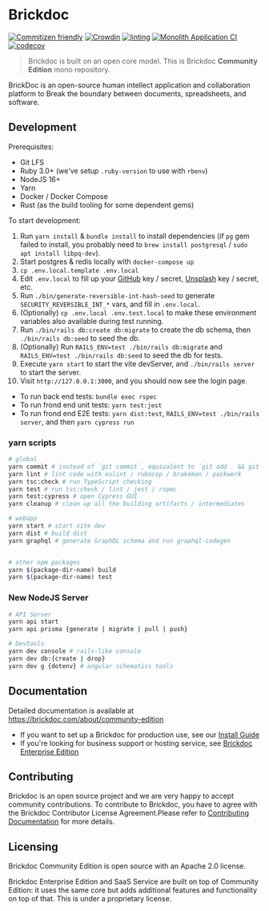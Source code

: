 # Brickdoc

[![Commitizen friendly](https://img.shields.io/badge/commitizen-friendly-brightgreen.svg)](http://commitizen.github.io/cz-cli/)
[![Crowdin](https://badges.crowdin.net/brickdoc/localized.svg)](https://crowdin.com/project/brickdoc)
[![linting](https://github.com/brickdoc/brickdoc/actions/workflows/linting.yml/badge.svg)](https://github.com/brickdoc/brickdoc/actions/workflows/linting.yml)
[![Monolith Application CI](https://github.com/brickdoc/brickdoc/actions/workflows/monolith_ci.yml/badge.svg)](https://github.com/brickdoc/brickdoc/actions/workflows/monolith_ci.yml)
[![codecov](https://codecov.io/gh/brickdoc/brickdoc/branch/master/graph/badge.svg?token=BE6RWP2F9E)](https://codecov.io/gh/brickdoc/brickdoc)

> Brickdoc is built on an open core model. This is Brickdoc **Community Edition** mono repository.

BrickDoc is an open-source human intellect application and collaboration platform to Break the boundary between documents, spreadsheets, and software.

## Development

Prerequisites:

- Git LFS
- Ruby 3.0+ (we've setup `.ruby-version` to use with `rbenv`)
- NodeJS 16+
- Yarn
- Docker / Docker Compose
- Rust (as the build tooling for some dependent gems)

To start development:

1. Run `yarn install` & `bundle install` to install dependencies (if `pg` gem failed to install, you probably need to `brew install postgresql` / `sudo apt install libpq-dev`).
2. Start postgres & redis locally with `docker-compose up`
3. `cp .env.local.template .env.local`
4. Edit `.env.local` to fill up your [GitHub](https://github.com/settings/developers) key / secret, [Unsplash](https://unsplash.com/oauth/applications) key / secret, etc.
5. Run `./bin/generate-reversible-int-hash-seed` to generate `SECURITY_REVERSIBLE_INT_*` vars, and fill in `.env.local`.
6. (Optionally) `cp .env.local .env.test.local` to make these environment variables also available during test running.
7. Run `./bin/rails db:create db:migrate` to create the db schema, then `./bin/rails db:seed` to seed the db.
8. (Optionally) Run `RAILS_ENV=test ./bin/rails db:migrate` and `RAILS_ENV=test ./bin/rails db:seed` to seed the db for tests.
9. Execute `yarn start` to start the vite devServer, and `./bin/rails server` to start the server.
10. Visit `http://127.0.0.1:3000`, and you should now see the login page.

- To run back end tests: `bundle exec rspec`
- To run frond end unit tests: `yarn test:jest`
- To run frond end E2E tests: `yarn dist:test`, `RAILS_ENV=test ./bin/rails server`, and then `yarn cypress run`

### yarn scripts

```bash
# global
yarn commit # instead of `git commit`, equivalent to `git add . && git-cz`
yarn lint # lint code with eslint / rubocop / brakeman / packwerk
yarn tsc:check # run TypeScript checking
yarn test # run tsc:check / lint / jest / rspec
yarn test:cypress # open Cypress GUI
yarn cleanup # clean up all the building artifacts / intermediates

# webapp
yarn start # start vite dev
yarn dist # build dist
yarn graphql # generate GraphQL schema and run graphql-codegen


# other npm packages
yarn $(package-dir-name) build
yarn $(package-dir-name) test
```

### New NodeJS Server

```bash
# API Server
yarn api start
yarn api prisma {generate | migrate | pull | push}

# Devtools
yarn dev console # rails-like console
yarn dev db:{create | drop}
yarn dev g {dotenv} # angular schematics tools
```

## Documentation

Detailed documentation is available at <https://brickdoc.com/about/community-edition>

- If you want to set up a Brickdoc for production use, see our [Install Guide](https://brickdoc.com/about/install)
- If you're looking for business support or hosting service, see [Brickdoc Enterprise Edition](https://brickdoc.com/pricing)

## Contributing

Brickdoc is an open source project and we are very happy to accept community contributions. To contribute to Brickdoc, you have to agree with the Brickdoc Contributor License Agreement.Please refer to [Contributing Documentation](CONTRIBUTING.md) for more details.

## Licensing

Brickdoc Community Edition is open source with an Apache 2.0 license.

Brickdoc Enterprise Edition and SaaS Service are built on top of Community Edition: it uses the same core but adds additional features and functionality on top of that. This is under a proprietary license.
